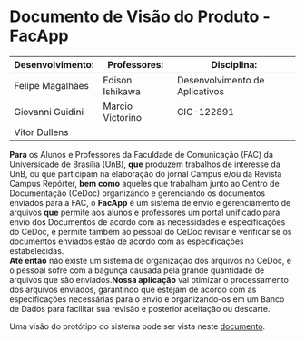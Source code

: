# Documento de Visão do Produto - FacApp

| Desenvolvimento: | Professores:     | Disciplina:                    |
|------------------|------------------|--------------------------------|
| Felipe Magalhães | Edison Ishikawa  | Desenvolvimento de Aplicativos |
| Giovanni Guidini | Marcio Victorino | CIC-122891                     |
| Vitor Dullens    |                  |                                |

**Para** os Alunos e Professores da Faculdade de Comunicação (FAC) da Universidade de Brasília (UnB), **que** produzem trabalhos de interesse da UnB, ou que participam na elaboração do jornal Campus e/ou da Revista Campus Repórter, **bem como** aqueles que trabalham junto ao Centro de Documentação (CeDoc) organizando e gerenciando os documentos enviados para a FAC, o **FacApp** é um sistema de envio e gerenciamento de arquivos **que** permite aos alunos e professores um portal unificado para envio dos Documentos de acordo com as necessidades e especificações do CeDoc, e permite também ao pessoal do CeDoc revisar e verificar se os documentos enviados estão de acordo com as especificações estabelecidas.   
**Até então** não existe um sistema de organização dos arquivos no CeDoc, e o pessoal sofre com a bagunça causada pela grande quantidade de arquivos que são enviados.**Nossa aplicação** vai otimizar o processamento dos arquivos enviados, garantindo que estejam de acordo com as especificações necessárias para o envio e organizando-os em um Banco de Dados para facilitar sua revisão e posterior aceitação ou descarte.

Uma visão do protótipo do sistema pode ser vista neste [documento](prototipo_FAC_UnB.pdf).
